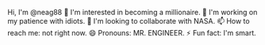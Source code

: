 Hi, I'm @neag88
👀 I'm interested in becoming a millionaire.
🌱 I'm working on my patience with idiots.
💞️ I'm looking to collaborate with NASA.
📫 How to reach me: not right now.
😄 Pronouns: MR. ENGINEER.
⚡ Fun fact: I'm smart.
<!---
neag88/neag88 is a ✨ special ✨ repository because its `README.md` (this file) appears on your GitHub profile.
You can click the Preview link to take a look at your changes.
--->
